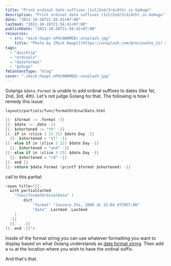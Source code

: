 ```yaml
---
title: "Print ordinal date suffixes (1st/2nd/3rd/4th) in GoHugo"
description: "Print ordinal date suffixes (1st/2nd/3rd/4th) in GoHugo"
date: "2021-10-28T21:56:41+07:00"
lastmod: "2021-10-28T21:56:41+07:00"
publishDate: "2021-10-28T21:56:41+07:00"
resources:
  - src: "mick-haupt-ePHz9WOME0c-unsplash.jpg"
    title: "Photo by [Mick Haupt](https://unsplash.com/@rocinante_11) via [Unsplash](https://unsplash.com)"
tags:
  - "quicktip"
  - "ordinals"
  - "dateformat"
  - "gohugo"
fmContentType: "blog"
cover: "./mick-haupt-ePHz9WOME0c-unsplash.jpg"
---
```


Golangs `$date.Format` is unable to add ordinal suffixes to dates (like 1st, 2nd, 3rd, 4th). Let's not judge Golang for that. The following is how I remedy this issue:

`layouts/partials/func/formatOrdinalDate.html`

```go {lineAnchors=code1}
{{- $format := .format -}}
{{- $date := .date -}}
{{- $shortened := "th" -}}
{{- if in (slice 1 21 31) $date.Day -}}
  {{- $shortened = "st" -}}
{{- else if in (slice 2 22) $date.Day -}}
  {{- $shortened = "and" -}}
{{- else if in (slice 3 23) $date.Day -}}
  {{- $shortened = "rd" -}}
{{- end }}
{{- return $date.Format (printf $format $shortened) -}}
```

call to this partial:

```go {lineAnchors=code2}
<span title="{{-
  with partialCached
    "func/formatOrdinalDate" (
        dict
            "format" "January 2%s, 2006 at 15:04 UTCMST:00"
            "date" .Lastmod .Lastmod
    )
  -}}
  {{- . -}}
{{- end -}}">
```

Inside of the format string you can use whatever formatting you want to display based on what Golang understands as [date format string](https://programming.guide/go/format-parse-string-time-date-example.html). Then add a `%s` at the location where you wish to have the ordinal suffix.

And that's that.
